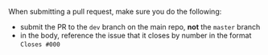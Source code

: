 When submitting a pull request, make sure you do the following:

- submit the PR to the `dev` branch on the main repo, **not** the `master` branch
- in the body, reference the issue that it closes by number in the format `Closes #000`
